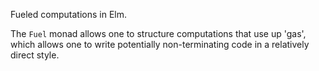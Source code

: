 Fueled computations in Elm.

The `Fuel` monad allows one to structure computations that use up 'gas', which allows one to write potentially non-terminating code in a relatively direct style.
